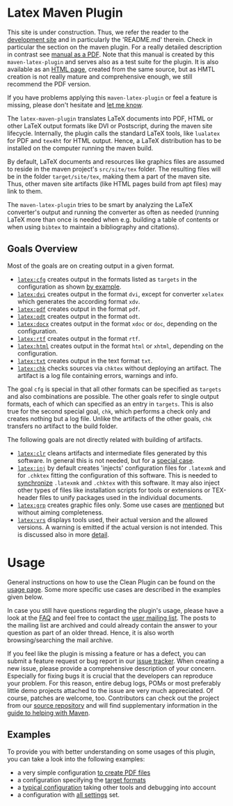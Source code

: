 <!-- markdownlint-disable no-trailing-spaces -->
<!-- markdownlint-disable no-inline-html -->

# Latex Maven Plugin

This site is under construction.
Thus, we refer the reader
to the [development site](https://github.com/Reissner/maven-latex-plugin)
and in particularly the 'README.md' therein.
Check in particular the section on the maven plugin. 
For a really detailed description in contrast see 
[manual as a PDF](http://www.simuline.eu/LatexMavenPlugin/manualLMP.pdf).
Note that this manual is created by this `maven-latex-plugin`
and serves also as a test suite for the plugin. 
It is also available as an [HTML page](http://www.simuline.eu/LatexMavenPlugin/manualLMP.html), 
created from the same source, 
but as HMTL creation is not really mature and comprehensive enough, 
we still recommend the PDF version.

If you have problems applying this `maven-latex-plugin`
or feel a feature is missing, please don't hesitate
and [let me know](mailto:rei3ner@arcor.de). 

The `latex-maven-plugin` translates LaTeX documents into PDF,
HTML or other LaTeX output formats like DVI or Postscript,
during the maven site lifecycle.
Internally, the plugin calls the standard LaTeX tools,
like `lualatex` for PDF and `tex4ht` for HTML output.
Hence, a LaTeX distribution has to be installed on the
computer running the maven build.

By default, LaTeX documents and resources like graphics files
are assumed to reside in the maven project's
`src/site/tex` folder.
The resulting files will be in the folder `target/site/tex`,
making them a part of the maven site.
Thus, other maven site artifacts (like HTML pages build from apt files)
may link to them.

The `maven-latex-plugin` tries to be smart
by analyzing the LaTeX converter's output and running the converter as often
as needed (running LaTeX more than once is needed when 
e.g. building a table of contents or when using `bibtex`
to maintain a bibliography and citations). 

## Goals Overview 

Most of the goals are on creating output in a given format. 

- [`latex:cfg`](./cfg-mojo.html) creates output 
  in the formats listed as `targets` in the configuration 
  as shown [by example](./example_targets.html). 
- [`latex:dvi`](./dvi-mojo.html) creates output 
  in the format `dvi`, except for converter `xelatex` 
  which generates the according format `xdv`. 
- [`latex:pdf`](./pdf-mojo.html) creates output 
  in the format `pdf`. 
- [`latex:odt`](./odt-mojo.html) creates output 
  in the format `odt`. 
- [`latex:docx`](./docx-mojo.html) creates output 
  in the format `xdoc` or `doc`, depending on the configuration. 
- [`latex:rtf`](./rtf-mojo.html) creates output 
  in the format `rtf`. 
- [`latex:html`](./html-mojo.html) creates output 
  in the format `html` or `xhtml`, depending on the configuration. 
- [`latex:txt`](./txt-mojo.html) creates output 
  in the text format `txt`. 
- [`latex:chk`](./chk-mojo.html) checks sources via `chktex` 
  without deploying an artifact. 
  The artifact is a log file containing errors, warnings and info. 

The goal `cfg` is special in that all other formats can be specified 
as `targets` and also combinations are possible. 
The other goals refer to single output formats, 
each of which can specified as an entry in `targets`. 
This is also true for the second special goal, `chk`, 
which performs a check only and creates nothing but a log file. 
Unlike the artifacts of the other goals, 
`chk` transfers no artifact to the build folder. 

The following goals are not directly related with building of artifacts.  

- [`latex:clr`](./clr-mojo.html) cleans artifacts 
  and intermediate files generated by this software. 
  In general this is not needed, 
  but for a [special case](./example_clean.html). 
- [`latex:inj`](./inj-mojo.html) by default creates 'injects' configuration files 
  for `.latexmk` and for `.chktex` 
  fitting the configuration of this software. 
  This is needed to [synchronize](./example_inj.html) 
  `.latexmk` and `.chktex` with this software. 
  It may also inject other types of files like installation scripts for tools or extensions 
  or TEX-header files to unify packages used in the individual documents. 
- [`latex:grp`](./grp-mojo.html) creates graphic files only. 
  Some use cases are [mentioned](./example_grp.html) but without aiming completeness. 
- [`latex:vrs`](./vrs-mojo.html) displays tools used, 
  their actual version and the allowed versions. 
  A warning is emitted if the actual version is not intended. 
  This is discussed also in more [detail](./example_vrs.html). 


# Usage 

  General instructions on how to use the Clean Plugin can be found on the [usage page](./usage.html). 
  Some more specific use cases are described in the examples given below.

  In case you still have questions regarding the plugin's usage, 
  please have a look at the [FAQ](./faq.html) 
  and feel
  free to contact the [user mailing list](./mail-lists.html). 
  The posts to the mailing list are archived and could
  already contain the answer to your question 
  as part of an older thread. 
  Hence, it is also worth browsing/searching
  the mail archive.

  If you feel like the plugin is missing a feature or has a defect, you can submit a feature request or bug report in our
  [issue tracker](./issue-management.html). 
  When creating a new issue, 
  please provide a comprehensive description of your concern. 
  Especially for fixing bugs it is crucial 
  that the developers can reproduce your problem. 
  For this reason,
  entire debug logs, POMs or most preferably little demo projects attached to the issue are very much appreciated.
  Of course, patches are welcome, too. Contributors can check out the project from our
  [source repository](./scm.html) 
  and will find supplementary information in the
  [guide to helping with Maven](https://maven.apache.org/guides/development/guide-helping.html). 

  ## Examples 

  To provide you with better understanding 
  on some usages of this plugin, 
  you can take a look into the following examples: 

  - a very simple configuration 
   [to create PDF files](./example_simple.html)
  - a configuration specifying the [target formats](./example_targets.html)
  - a [typical configuration](./example_typical.html) 
    taking other tools and debugging into account <!-- TBD: correct and rework -->
  - a configuration with [all settings](./example_complex.html) set. 